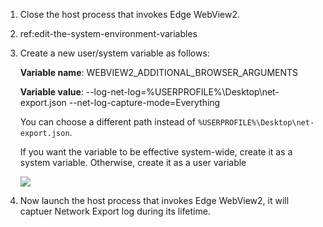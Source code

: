 1. Close the host process that invokes Edge WebView2.
2. ref:edit-the-system-environment-variables
3. Create a new user/system variable as follows:

    **Variable name**: WEBVIEW2_ADDITIONAL_BROWSER_ARGUMENTS

    **Variable value**: --log-net-log=%USERPROFILE%\Desktop\net-export.json --net-log-capture-mode=Everything

    You can choose a different path instead of `%USERPROFILE%\Desktop\net-export.json`.

    If you want the variable to be effective system-wide, create it as a system variable. Otherwise, create it as a user variable

    ![](https://joji.blob.core.windows.net/recipe/edge-webview2-netexport-log-1.png)

4. Now launch the host process that invokes Edge WebView2, it will captuer Network Export log during its lifetime.
